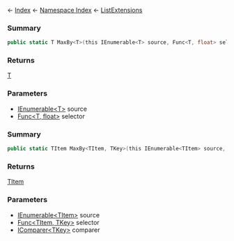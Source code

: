 ← [Index](Api-Index) ← [Namespace Index](Namespace-Index) ← [ListExtensions](System.Collections.Generic.ListExtensions)

### Summary

```csharp
public static T MaxBy<T>(this IEnumerable<T> source, Func<T, float> selector)
```

### Returns

[T]()

### Parameters

* [IEnumerable\<T>](https://docs.microsoft.com/en-us/dotnet/api/System.Collections.Generic.IEnumerable-1?view=netframework-4.6) source
* [Func\<T, float>](https://docs.microsoft.com/en-us/dotnet/api/System.Func-2?view=netframework-4.6) selector
### Summary

```csharp
public static TItem MaxBy<TItem, TKey>(this IEnumerable<TItem> source, Func<TItem, TKey> selector, [IComparer<TKey> comparer])
```

### Returns

[TItem]()

### Parameters

* [IEnumerable\<TItem>](https://docs.microsoft.com/en-us/dotnet/api/System.Collections.Generic.IEnumerable-1?view=netframework-4.6) source
* [Func\<TItem, TKey>](https://docs.microsoft.com/en-us/dotnet/api/System.Func-2?view=netframework-4.6) selector
* [IComparer\<TKey>](https://docs.microsoft.com/en-us/dotnet/api/System.Collections.Generic.IComparer-1?view=netframework-4.6) comparer
